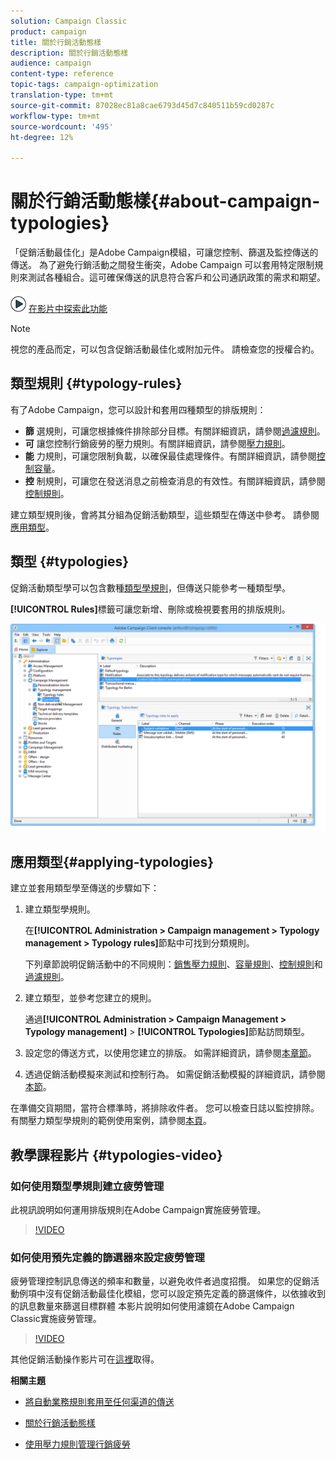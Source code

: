 ```yaml
---
solution: Campaign Classic
product: campaign
title: 關於行銷活動態樣
description: 關於行銷活動態樣
audience: campaign
content-type: reference
topic-tags: campaign-optimization
translation-type: tm+mt
source-git-commit: 87028ec81a8cae6793d45d7c840511b59cd0287c
workflow-type: tm+mt
source-wordcount: '495'
ht-degree: 12%

---
```



# 關於行銷活動態樣{#about-campaign-typologies}

「促銷活動最佳化」是Adobe Campaign模組，可讓您控制、篩選及監控傳送的傳送。 為了避免行銷活動之間發生衝突，Adobe Campaign 可以套用特定限制規則來測試各種組合。這可確保傳送的訊息符合客戶和公司通訊政策的需求和期望。

![](assets/do-not-localize/how-to-video.png) [在影片中探索此功能](#typologies-video)

>[!NOTE]
>
>視您的產品而定，可以包含促銷活動最佳化或附加元件。 請檢查您的授權合約。

## 類型規則 {#typology-rules}

有了Adobe Campaign，您可以設計和套用四種類型的排版規則：

* **篩** 選規則，可讓您根據條件排除部分目標。有關詳細資訊，請參閱[過濾規則](../../campaign/using/filtering-rules.md)。
* **可** 讓您控制行銷疲勞的壓力規則。有關詳細資訊，請參閱[壓力規則](../../campaign/using/pressure-rules.md)。
* **能** 力規則，可讓您限制負載，以確保最佳處理條件。有關詳細資訊，請參閱[控制容量](../../campaign/using/consistency-rules.md#controlling-capacity)。
* **控** 制規則，可讓您在發送消息之前檢查消息的有效性。有關詳細資訊，請參閱[控制規則](../../campaign/using/control-rules.md)。

建立類型規則後，會將其分組為促銷活動類型，這些類型在傳送中參考。 請參閱[應用類型](#applying-typologies)。

## 類型 {#typologies}

促銷活動類型學可以包含數種[類型學規則](#typology-rules)，但傳送只能參考一種類型學。

**[!UICONTROL Rules]**&#x200B;標籤可讓您新增、刪除或檢視要套用的排版規則。

![](assets/campaign_opt_rules_tab.png)

## 應用類型{#applying-typologies}

建立並套用類型學至傳送的步驟如下：

1. 建立類型學規則。

   在&#x200B;**[!UICONTROL Administration > Campaign management > Typology management > Typology rules]**&#x200B;節點中可找到分類規則。

   下列章節說明促銷活動中的不同規則：[銷售壓力規則](../../campaign/using/pressure-rules.md)、[容量規則](../../campaign/using/consistency-rules.md#controlling-capacity)、[控制規則](../../campaign/using/control-rules.md)和[過濾規則](../../campaign/using/filtering-rules.md)。

1. 建立類型，並參考您建立的規則。

   通過&#x200B;**[!UICONTROL Administration > Campaign Management > Typology management]** > **[!UICONTROL Typologies]**&#x200B;節點訪問類型。

1. 設定您的傳送方式，以使用您建立的排版。 如需詳細資訊，請參閱[本章節](../../campaign/using/applying-rules.md#applying-a-typology-to-a-delivery)。
1. 透過促銷活動模擬來測試和控制行為。 如需促銷活動模擬的詳細資訊，請參閱[本節](../../campaign/using/campaign-simulations.md)。

在準備交貨期間，當符合標準時，將排除收件者。 您可以檢查日誌以監控排除。有關壓力類型學規則的範例使用案例，請參閱[本頁](../../campaign/using/pressure-rules.md#use-cases-on-pressure-rules)。

## 教學課程影片 {#typologies-video}

### 如何使用類型學規則建立疲勞管理

此視訊說明如何運用排版規則在Adobe Campaign實施疲勞管理。

>[!VIDEO](https://video.tv.adobe.com/v/25090?quality=12)

### 如何使用預先定義的篩選器來設定疲勞管理

疲勞管理控制訊息傳送的頻率和數量，以避免收件者過度招攬。 如果您的促銷活動例項中沒有促銷活動最佳化模組，您可以設定預先定義的篩選條件，以依據收到的訊息數量來篩選目標群體
本影片說明如何使用濾鏡在Adobe Campaign Classic實施疲勞管理。

>[!VIDEO](https://video.tv.adobe.com/v/25091?quality=12)

其他促銷活動操作影片可在[這裡](https://experienceleague.adobe.com/docs/campaign-classic-learn/tutorials/overview.html?lang=zh-Hant)取得。

**相關主題**

* [將自動業務規則套用至任何渠道的傳送](https://helpx.adobe.com/campaign/kb/simplifying-campaign-management-acc.html#Applyautomaticbusinessrulestodeliveriesonanychannel)

* [關於行銷活動態樣](../../campaign/using/pressure-rules.md)

* [使用壓力規則管理行銷疲勞](https://docs.adobe.com/content/help/en/campaign-classic/using/orchestrating-campaigns/campaign-optimization/pressure-rules.html)